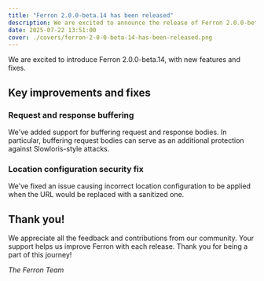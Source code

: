 ```yaml
---
title: "Ferron 2.0.0-beta.14 has been released"
description: We are excited to announce the release of Ferron 2.0.0-beta.14. This release brings new features and fixes.
date: 2025-07-22 13:51:00
cover: ./covers/ferron-2-0-0-beta-14-has-been-released.png
---
```


We are excited to introduce Ferron 2.0.0-beta.14, with new features and fixes.

## Key improvements and fixes

### Request and response buffering

We've added support for buffering request and response bodies. In particular, buffering request bodies can serve as an additional protection against Slowloris-style attacks.

### Location configuration security fix

We've fixed an issue causing incorrect location configuration to be applied when the URL would be replaced with a sanitized one.

## Thank you!

We appreciate all the feedback and contributions from our community. Your support helps us improve Ferron with each release. Thank you for being a part of this journey!

_The Ferron Team_
